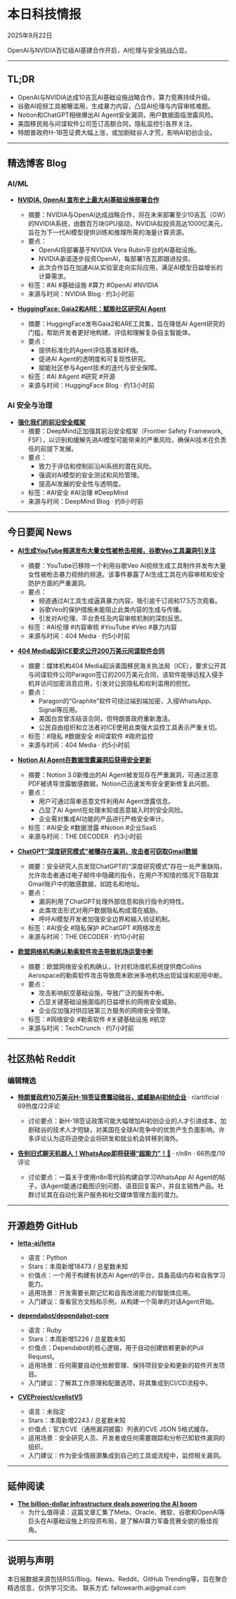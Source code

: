 <h1 id="">本日科技情报</h1>
<p>2025年9月22日</p>
<p>OpenAI与NVIDIA百亿级AI基建合作开启，AI伦理与安全挑战凸显。</p>
<hr />
<h2 id="tldr">TL;DR</h2>
<ul>
<li>OpenAI与NVIDIA达成10吉瓦AI基础设施战略合作，算力竞赛持续升级。</li>
<li>谷歌AI视频工具被曝滥用，生成暴力内容，凸显AI伦理与内容审核难题。</li>
<li>Notion和ChatGPT相继爆出AI Agent安全漏洞，用户数据面临泄露风险。</li>
<li>美国移民局与间谍软件公司签订高额合同，隐私监控引各界关注。</li>
<li>特朗普政府H-1B签证费大幅上涨，或加剧硅谷人才荒，影响AI初创企业。</li>
</ul>
<hr />
<h2 id="blog">精选博客 Blog</h2>
<h3 id="aiml">AI/ML</h3>
<ul>
<li><p><a href="https://blogs.nvidia.com/blog/openai-nvidia/"><strong>NVIDIA, OpenAI 宣布史上最大AI基础设施部署合作</strong></a></p>
<ul>
<li>摘要：NVIDIA与OpenAI达成战略合作，将在未来部署至少10吉瓦（GW）的NVIDIA系统，由数百万块GPU驱动，NVIDIA拟投资高达1000亿美元，旨在为下一代AI模型提供训练和推理所需的海量计算资源。</li>
<li>要点：<ul>
<li>OpenAI将部署基于NVIDIA Vera Rubin平台的AI基础设施。</li>
<li>NVIDIA承诺逐步投资OpenAI，每部署1吉瓦即跟进投资。</li>
<li>此次合作旨在加速AI从实验室走向实际应用，满足AI模型日益增长的计算需求。</li></ul></li>
<li>标签：#AI #基础设施 #算力 #OpenAI #NVIDIA</li>
<li>来源与时间：NVIDIA Blog · 约3小时前</li></ul></li>
<li><p><a href="https://huggingface.co/blog/gaia2"><strong>HuggingFace: Gaia2和ARE：赋能社区研究AI Agent</strong></a></p>
<ul>
<li>摘要：HuggingFace发布Gaia2和ARE工具集，旨在降低AI Agent研究的门槛，帮助开发者更好地构建、评估和理解复杂自主智能体。</li>
<li>要点：<ul>
<li>提供标准化的Agent评估基准和环境。</li>
<li>促进AI Agent的透明度和可复现性研究。</li>
<li>赋能社区参与Agent技术的迭代与安全保障。</li></ul></li>
<li>标签：#AI #Agent #研究 #开源</li>
<li>来源与时间：HuggingFace Blog · 约13小时前</li></ul></li>
</ul>
<h3 id="ai">AI 安全与治理</h3>
<ul>
<li><a href="https://deepmind.google/discover/blog/strengthening-our-frontier-safety-framework/"><strong>强化我们的前沿安全框架</strong></a><ul>
<li>摘要：DeepMind正加强其前沿安全框架（Frontier Safety Framework, FSF），以识别和缓解先进AI模型可能带来的严重风险，确保AI技术在负责任的前提下发展。</li>
<li>要点：<ul>
<li>致力于评估和控制前沿AI系统的潜在风险。</li>
<li>强调对AI模型的安全测试和风险管理。</li>
<li>提高AI发展的安全性与透明度。</li></ul></li>
<li>标签：#AI安全 #AI治理 #DeepMind</li>
<li>来源与时间：DeepMind Blog · 约8小时前</li></ul></li>
</ul>
<hr />
<h2 id="news">今日要闻 News</h2>
<ul>
<li><p><a href="https://www.404media.co/ai-generated-youtube-channel-uploaded-nothing-but-videos-of-women-being-shot/"><strong>AI生成YouTube频道发布大量女性被枪击视频，谷歌Veo工具漏洞引关注</strong></a></p>
<ul>
<li>摘要：YouTube已移除一个利用谷歌Veo AI视频生成工具制作并发布大量女性被枪击暴力视频的频道。该事件暴露了AI生成工具在内容审核和安全防护方面的严重漏洞。</li>
<li>要点：<ul>
<li>频道通过AI工具生成逼真暴力内容，吸引逾千订阅和17.5万次观看。</li>
<li>谷歌Veo的保护措施未能阻止此类内容的生成与传播。</li>
<li>引发对AI伦理、平台责任及内容审核机制的深刻反思。</li></ul></li>
<li>标签：#AI伦理 #内容审核 #YouTube #Veo #暴力内容</li>
<li>来源与时间：404 Media · 约5小时前</li></ul></li>
<li><p><a href="https://www.404media.co/were-suing-ice-for-its-2-million-spyware-contract/"><strong>404 Media起诉ICE要求公开200万美元间谍软件合同</strong></a></p>
<ul>
<li>摘要：媒体机构404 Media起诉美国移民海关执法局（ICE），要求公开其与间谍软件公司Paragon签订的200万美元合同，该软件能够远程入侵手机并访问加密消息应用，引发对公民隐私和权利滥用的担忧。</li>
<li>要点：<ul>
<li>Paragon的“Graphite”软件可绕过端到端加密，入侵WhatsApp、Signal等应用。</li>
<li>美国白宫曾冻结该合同，但特朗普政府重新激活。</li>
<li>公民自由组织和立法者对ICE使用此类强大监控工具表示严重关切。</li></ul></li>
<li>标签：#隐私 #数据安全 #间谍软件 #政府监控</li>
<li>来源与时间：404 Media · 约5小时前</li></ul></li>
<li><p><a href="https://the-decoder.com/notion-ai-agents-get-security-update-after-data-leak/"><strong>Notion AI Agent在数据泄露漏洞后获得安全更新</strong></a></p>
<ul>
<li>摘要：Notion 3.0新推出的AI Agent被发现存在严重漏洞，可通过恶意PDF被诱导泄露敏感数据。Notion已迅速发布安全更新修复此问题。</li>
<li>要点：<ul>
<li>用户可通过简单恶意文件利用AI Agent泄露信息。</li>
<li>凸显了AI Agent在处理未知或恶意输入时的安全风险。</li>
<li>企业需对集成AI功能的产品进行严格安全审计。</li></ul></li>
<li>标签：#AI安全 #数据泄露 #Notion #企业SaaS</li>
<li>来源与时间：THE DECODER · 约3小时前</li></ul></li>
<li><p><a href="https://the-decoder.com/chatgpts-deep-research-mode-let-attackers-steal-gmail-data-with-hidden-instructions-in-emails/"><strong>ChatGPT“深度研究模式”被曝存在漏洞，攻击者可窃取Gmail数据</strong></a></p>
<ul>
<li>摘要：安全研究人员发现ChatGPT的“深度研究模式”存在一处严重缺陷，允许攻击者通过电子邮件中隐藏的指令，在用户不知情的情况下窃取其Gmail账户中的敏感数据，如姓名和地址。</li>
<li>要点：<ul>
<li>漏洞利用了ChatGPT处理外部信息和执行指令的特性。</li>
<li>此类攻击形式对用户数据隐私构成潜在威胁。</li>
<li>呼吁AI模型开发者加强安全边界和输入验证机制。</li></ul></li>
<li>标签：#AI安全 #隐私保护 #ChatGPT #网络攻击</li>
<li>来源与时间：THE DECODER · 约10小时前</li></ul></li>
<li><p><a href="https://techcrunch.com/2025/09/22/eu-cyber-agency-confirms-ransomware-attack-causing-airport-disruptions/"><strong>欧盟网络机构确认勒索软件攻击导致机场运营中断</strong></a></p>
<ul>
<li>摘要：欧盟网络安全机构确认，针对机场值机系统提供商Collins Aerospace的勒索软件攻击导致周末欧洲多地机场出现延误和航班中断。</li>
<li>要点：<ul>
<li>攻击影响航空基础设施，导致广泛的服务中断。</li>
<li>凸显关键基础设施面临的日益增长的网络安全威胁。</li>
<li>企业应加强对供应链第三方服务的网络安全管理。</li></ul></li>
<li>标签：#网络安全 #勒索软件 #关键基础设施 #航空</li>
<li>来源与时间：TechCrunch · 约7小时前</li></ul></li>
</ul>
<hr />
<h2 id="reddit">社区热帖 Reddit</h2>
<h3 id="-1">编辑精选</h3>
<ul>
<li><p><a href="https://fortune.com/2025/09/22/trump-h-1b-100000-fee-rattles-silicon-valley-threatens-startups-ai-talent-war/"><strong>特朗普政府10万美元H-1B签证费震动硅谷，或威胁AI初创企业</strong></a> · r/artificial · 69热度/22评论</p>
<ul>
<li>讨论要点：新H-1B签证政策可能大幅增加AI初创企业的人才引进成本，加剧硅谷的技术人才短缺，对美国在全球AI竞争中的优势产生负面影响。许多评论认为这将迫使企业将研发和就业机会转移到海外。</li></ul></li>
<li><p><a href="https://i.redd.it/plwm90iouoqf1.jpeg"><strong>告别旧式聊天机器人！WhatsApp即将获得“超能力”！🤯</strong></a> · r/n8n · 66热度/19评论</p>
<ul>
<li>讨论要点：一篇关于使用n8n零代码构建自学习WhatsApp AI Agent的帖子，该Agent能通过截图识别问题、语音回复客户，并自主销售产品。社群讨论其在自动化客户服务和社交媒体管理方面的潜力。</li></ul></li>
</ul>
<hr />
<h2 id="github">开源趋势 GitHub</h2>
<ul>
<li><p><a href="https://github.com/letta-ai/letta"><strong>letta-ai/letta</strong></a></p>
<ul>
<li>语言：Python</li>
<li>Stars：本周新增18473 / 总星数未知</li>
<li>价值点：一个用于构建有状态AI Agent的平台，具备高级内存和自我学习能力。</li>
<li>适用场景：开发需要长期记忆和自我改进能力的智能体应用。</li>
<li>入门建议：查看官方文档和示例，从构建一个简单的对话Agent开始。</li></ul></li>
<li><p><a href="https://github.com/dependabot/dependabot-core"><strong>dependabot/dependabot-core</strong></a></p>
<ul>
<li>语言：Ruby</li>
<li>Stars：本周新增5226 / 总星数未知</li>
<li>价值点：Dependabot的核心逻辑，用于自动创建依赖更新的Pull Request。</li>
<li>适用场景：任何需要自动化依赖管理、保持项目安全和更新的软件开发项目。</li>
<li>入门建议：了解其工作原理和配置选项，将其集成到CI/CD流程中。</li></ul></li>
<li><p><a href="https://github.com/CVEProject/cvelistV5"><strong>CVEProject/cvelistV5</strong></a></p>
<ul>
<li>语言：未指定</li>
<li>Stars：本周新增2243 / 总星数未知</li>
<li>价值点：官方CVE（通用漏洞披露）列表的CVE JSON 5格式缓存。</li>
<li>适用场景：安全研究人员、开发者或任何需要跟踪和分析已知软件漏洞的组织。</li>
<li>入门建议：作为安全情报源集成到自己的工具或流程中，监控相关漏洞。</li></ul></li>
</ul>
<hr />
<h2 id="-2">延伸阅读</h2>
<ul>
<li><a href="https://techcrunch.com/2025/09/22/the-billion-dollar-infrastructure-deals-powering-the-ai-boom/"><strong>The billion-dollar infrastructure deals powering the AI boom</strong></a><ul>
<li>为什么值得读：这篇文章汇集了Meta、Oracle、微软、谷歌和OpenAI等巨头在AI基础设施上的投资布局，是了解AI算力军备竞赛全貌的极佳视角。</li></ul></li>
</ul>
<hr />
<h2 id="-3">说明与声明</h2>
<p>本日报数据来源包括RSS/Blog、News、Reddit、GitHub Trending等，旨在聚合精选信息，仅供学习交流。
联系方式: fallowearth.ai@gmail.com</p>